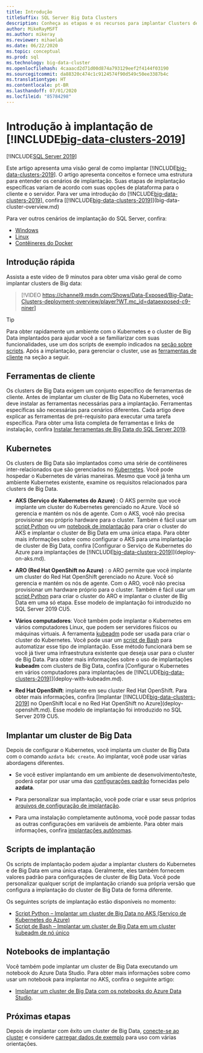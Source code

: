 ```yaml
---
title: Introdução
titleSuffix: SQL Server Big Data Clusters
description: Conheça as etapas e os recursos para implantar Clusters de Big Data do SQL Server.
author: MikeRayMSFT
ms.author: mikeray
ms.reviewer: mihaelab
ms.date: 06/22/2020
ms.topic: conceptual
ms.prod: sql
ms.technology: big-data-cluster
ms.openlocfilehash: 4caaacd2d71d00d874a793129eef2f4144f03190
ms.sourcegitcommit: da88320c474c1c9124574f90d549c50ee3387b4c
ms.translationtype: HT
ms.contentlocale: pt-BR
ms.lasthandoff: 07/01/2020
ms.locfileid: "85784298"
---
```

# <a name="get-started-with-big-data-clusters-2019-deployment"></a>Introdução à implantação de [!INCLUDE[big-data-clusters-2019](../includes/ssbigdataclusters-ss-nover.md)]

[!INCLUDE[SQL Server 2019](../includes/applies-to-version/sqlserver2019.md)]

Este artigo apresenta uma visão geral de como implantar [!INCLUDE[big-data-clusters-2019](../includes/ssbigdataclusters-ss-nover.md)]. O artigo apresenta conceitos e fornece uma estrutura para entender os cenários de implantação. Suas etapas de implantação específicas variam de acordo com suas opções de plataforma para o cliente e o servidor. Para ver uma introdução do [!INCLUDE[big-data-clusters-2019](../includes/ssbigdataclusters-ss-nover.md)], confira [[!INCLUDE[big-data-clusters-2019](../includes/ssbigdataclusters-ver15.md)]](big-data-cluster-overview.md)

Para ver outros cenários de implantação do SQL Server, confira:

- [Windows](../database-engine/install-windows/install-sql-server.md)
- [Linux](../linux/sql-server-linux-setup.md)
- [Contêineres do Docker](../linux/sql-server-linux-configure-docker.md)

## <a name="quick-introduction"></a>Introdução rápida 

Assista a este vídeo de 9 minutos para obter uma visão geral de como implantar clusters de Big data:

> [!VIDEO https://channel9.msdn.com/Shows/Data-Exposed/Big-Data-Clusters-deployment-overview/player?WT.mc_id=dataexposed-c9-niner]


> [!TIP]
> Para obter rapidamente um ambiente com o Kubernetes e o cluster de Big Data implantados para ajudar você a se familiarizar com suas funcionalidades, use um dos scripts de exemplo indicados na [seção sobre scripts](#scripts). Após a implantação, para gerenciar o cluster, use as [ferramentas de cliente](#tools) na seção a seguir.


## <a name="client-tools"></a><a id="tools"></a> Ferramentas de cliente

Os clusters de Big Data exigem um conjunto específico de ferramentas de cliente. Antes de implantar um cluster de Big Data no Kubernetes, você deve instalar as ferramentas necessárias para a implantação. Ferramentas específicas são necessárias para cenários diferentes. Cada artigo deve explicar as ferramentas de pré-requisito para executar uma tarefa específica. Para obter uma lista completa de ferramentas e links de instalação, confira [Instalar ferramentas de Big Data do SQL Server 2019](deploy-big-data-tools.md).

## <a name="kubernetes"></a>Kubernetes

Os clusters de Big Data são implantados como uma série de contêineres inter-relacionados que são gerenciados no [Kubernetes](https://kubernetes.io/docs/home). Você pode hospedar o Kubernetes de várias maneiras. Mesmo que você já tenha um ambiente Kubernetes existente, examine os requisitos relacionados para clusters de Big Data.

- **AKS (Serviço de Kubernetes do Azure)** : O AKS permite que você implante um cluster do Kubernetes gerenciado no Azure. Você só gerencia e mantém os nós de agente. Com o AKS, você não precisa provisionar seu próprio hardware para o cluster. Também é fácil usar um [script Python](quickstart-big-data-cluster-deploy.md) ou um [notebook de implantação](notebooks-deploy.md) para criar o cluster do AKS e implantar o cluster de Big Data em uma única etapa. Para obter mais informações sobre como configurar o AKS para uma implantação de cluster de Big Data, confira [Configurar o Serviço de Kubernetes do Azure para implantações de [!INCLUDE[big-data-clusters-2019](../includes/ssbigdataclusters-ver15.md)]](deploy-on-aks.md).

- **ARO (Red Hat OpenShift no Azure)** : o ARO permite que você implante um cluster do Red Hat OpenShift gerenciado no Azure. Você só gerencia e mantém os nós de agente. Com o ARO, você não precisa provisionar um hardware próprio para o cluster. Também é fácil usar um [script Python](quickstart-big-data-cluster-deploy-aro.md) para criar o cluster do ARO e implantar o cluster de Big Data em uma só etapa. Esse modelo de implantação foi introduzido no SQL Server 2019 CU5. 

- **Vários computadores**: Você também pode implantar o Kubernetes em vários computadores Linux, que podem ser servidores físicos ou máquinas virtuais. A ferramenta [kubeadm](https://kubernetes.io/docs/setup/independent/create-cluster-kubeadm/) pode ser usada para criar o cluster do Kubernetes. Você pode usar um [script de Bash](deployment-script-single-node-kubeadm.md) para automatizar esse tipo de implantação. Esse método funcionará bem se você já tiver uma infraestrutura existente que deseja usar para o cluster de Big Data. Para obter mais informações sobre o uso de implantações **kubeadm** com clusters de Big Data, confira [Configurar o Kubernetes em vários computadores para implantações de [!INCLUDE[big-data-clusters-2019](../includes/ssbigdataclusters-ver15.md)]](deploy-with-kubeadm.md).

- **Red Hat OpenShift**: implante em seu cluster Red Hat OpenShift. Para obter mais informações, confira [Implantar [!INCLUDE[big-data-clusters-2019](../includes/ssbigdataclusters-ss-nover.md)] no OpenShift local e no Red Hat OpenShift no Azure](deploy-openshift.md). Esse modelo de implantação foi introduzido no SQL Server 2019 CU5.

## <a name="deploy-a-big-data-cluster"></a>Implantar um cluster de Big Data

Depois de configurar o Kubernetes, você implanta um cluster de Big Data com o comando `azdata bdc create`. Ao implantar, você pode usar várias abordagens diferentes.

- Se você estiver implantando em um ambiente de desenvolvimento/teste, poderá optar por usar uma das [configurações padrão](deployment-guidance.md#deploy) fornecidas pelo **azdata**.

- Para personalizar sua implantação, você pode criar e usar seus próprios [arquivos de configuração de implantação](deployment-guidance.md#configfile).

- Para uma instalação completamente autônoma, você pode passar todas as outras configurações em variáveis de ambiente. Para obter mais informações, confira [implantações autônomas](deployment-guidance.md#unattended).


## <a name="deployment-scripts"></a><a id="scripts"></a> Scripts de implantação

Os scripts de implantação podem ajudar a implantar clusters do Kubernetes e de Big Data em uma única etapa. Geralmente, eles também fornecem valores padrão para configurações de cluster de Big Data. Você pode personalizar qualquer script de implantação criando sua própria versão que configura a implantação do cluster de Big Data de forma diferente.

Os seguintes scripts de implantação estão disponíveis no momento:

- [Script Python – Implantar um cluster de Big Data no AKS (Serviço de Kubernetes do Azure)](quickstart-big-data-cluster-deploy.md)
- [Script de Bash – Implantar um cluster de Big Data em um cluster kubeadm de nó único](deployment-script-single-node-kubeadm.md)

## <a name="deployment-notebooks"></a>Notebooks de implantação

Você também pode implantar um cluster de Big Data executando um notebook do Azure Data Studio. Para obter mais informações sobre como usar um notebook para implantar no AKS, confira o seguinte artigo:

- [Implantar um cluster de Big Data com os notebooks do Azure Data Studio](notebooks-deploy.md).

## <a name="next-steps"></a>Próximas etapas

Depois de implantar com êxito um cluster de Big Data, [conecte-se ao cluster](connect-to-big-data-cluster.md) e considere [carregar dados de exemplo](tutorial-load-sample-data.md) para uso com várias orientações.
